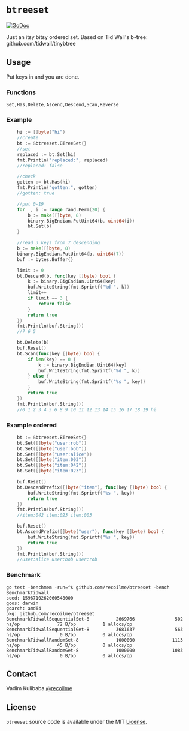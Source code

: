 # `btreeset`

[![GoDoc](https://godoc.org/github.com/recoilme/btreeset?status.svg)](https://godoc.org/github.com/recoilme/btreeset)

Just an itsy bitsy ordered set. Based on Tid Wall's b-tree: github.com/tidwall/tinybtree

## Usage

Put keys in and you are done.

### Functions

```
Set,Has,Delete,Ascend,Descend,Scan,Reverse

```

### Example

```go
 	hi := []byte("hi")
	//create
	bt := &btreeset.BTreeSet{}
	//set
	replaced := bt.Set(hi)
	fmt.Println("replaced:", replaced)
	//replaced: false

	//check
	gotten := bt.Has(hi)
	fmt.Println("gotten:", gotten)
	//gotten: true

	//put 0-19
	for _, i := range rand.Perm(20) {
		b := make([]byte, 8)
		binary.BigEndian.PutUint64(b, uint64(i))
		bt.Set(b)
	}

	//read 3 keys from 7 descending
	b := make([]byte, 8)
	binary.BigEndian.PutUint64(b, uint64(7))
	buf := bytes.Buffer{}

	limit := 0
	bt.Descend(b, func(key []byte) bool {
		k := binary.BigEndian.Uint64(key)
		buf.WriteString(fmt.Sprintf("%d ", k))
		limit++
		if limit == 3 {
			return false
		}
		return true
	})
	fmt.Println(buf.String())
	//7 6 5

	bt.Delete(b)
	buf.Reset()
	bt.Scan(func(key []byte) bool {
		if len(key) == 8 {
			k := binary.BigEndian.Uint64(key)
			buf.WriteString(fmt.Sprintf("%d ", k))
		} else {
			buf.WriteString(fmt.Sprintf("%s ", key))
		}
		return true
	})
	fmt.Println(buf.String())
	//0 1 2 3 4 5 6 8 9 10 11 12 13 14 15 16 17 18 19 hi
```

### Example ordered

```go
	bt := &btreeset.BTreeSet{}
	bt.Set([]byte("user:rob"))
	bt.Set([]byte("user:bob"))
	bt.Set([]byte("user:alice"))
	bt.Set([]byte("item:003"))
	bt.Set([]byte("item:042"))
	bt.Set([]byte("item:023"))

	buf.Reset()
	bt.DescendPrefix([]byte("item"), func(key []byte) bool {
		buf.WriteString(fmt.Sprintf("%s ", key))
		return true
	})
	fmt.Println(buf.String())
	//item:042 item:023 item:003

	buf.Reset()
	bt.AscendPrefix([]byte("user"), func(key []byte) bool {
		buf.WriteString(fmt.Sprintf("%s ", key))
		return true
	})
	fmt.Println(buf.String())
	//user:alice user:bob user:rob
```

### Benchmark

```
go test -benchmem -run=^$ github.com/recoilme/btreeset -bench BenchmarkTidwall
seed: 1596710262060548000
goos: darwin
goarch: amd64
pkg: github.com/recoilme/btreeset
BenchmarkTidwallSequentialSet-8          2669766               502 ns/op              72 B/op          1 allocs/op
BenchmarkTidwallSequentialGet-8          3681637               563 ns/op               0 B/op          0 allocs/op
BenchmarkTidwallRandomSet-8              1000000              1113 ns/op              45 B/op          0 allocs/op
BenchmarkTidwallRandomGet-8              1000000              1083 ns/op               0 B/op          0 allocs/op
```
## Contact

Vadim Kulibaba [@recoilme](http://t.me/recoilme)

## License

`btreeset` source code is available under the MIT [License](/LICENSE).
